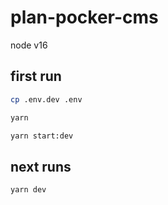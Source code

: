 # plan-pocker-cms

node v16

## first run

```bash
cp .env.dev .env
```

```bash
yarn
```

```bash
yarn start:dev
```

## next runs

```bash
yarn dev
```
